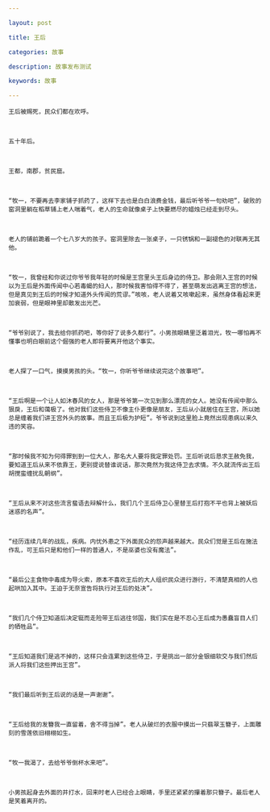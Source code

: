 ```yaml
---

layout: post

title: 王后

categories: 故事

description: 故事发布测试

keywords: 故事

---
```


    王后被赐死，民众们都在欢呼。

    

    五十年后。

    

    王都，南郡，贫民窟。

    

    “牧一，不要再去李家铺子抓药了，这样下去也是白白浪费金钱，最后听爷爷一句劝吧”，破败的窑洞里躺在稻草铺上老人喘着气，老人的生命就像桌子上快要燃尽的蜡烛已经走到尽头。

    

    老人的铺前跪着一个七八岁大的孩子。窑洞里除去一张桌子，一只锈锅和一副褪色的对联再无其他。

    

    “牧一，我曾经和你说过你爷爷我年轻的时候是王宫里头王后身边的侍卫。那会刚入王宫的时候以为王后是外面传闻中心若毒蝎的妇人，那时候我害怕得不得了，甚至萌发出逃离王宫的想法，但是真见到王后的时候才知道外头传闻的荒谬。”咳咳，老人说着又咳嗽起来，虽然身体看起来更加衰弱，但是眼神里却散发出光芒。

    

    “爷爷别说了，我去给你抓药吧，等你好了说多久都行”。小男孩眼睛里泛着泪光，牧一哪怕再不懂事也明白眼前这个倔强的老人即将要离开他这个事实。

    

    老人探了一口气，摸摸男孩的头。“牧一，你听爷爷继续说完这个故事吧”。

    

    “王后啊是一个让人如沐春风的女人，那是爷爷第一次见到那么漂亮的女人。她没有传闻中那么狠戾，王后和蔼极了。他对我们这些侍卫不像主仆更像是朋友，王后从小就居住在王宫，所以她总是缠着我们讲王宫外头的故事。而且王后极为护短”。爷爷说到这里脸上竟然出现患病以来久违的笑容。

    

    “那时候我不知为何得罪到到一位大人，那名大人要将我定罪处罚。王后听说后恳求王赦免我，要知道王后从来不依靠王，更别提说替谁说话，那次竟然为我这侍卫去求情。不久就流传出王后胡搅蛮缠扰乱朝纲”。

    

    “王后从来不对这些流言蜚语去辩解什么，我们几个王后侍卫心里替王后打抱不平也背上被妖后迷惑的名声”。

    

    “经历连续几年的战乱，疾病。内忧外患之下外面民众的怨声越来越大。民众们觉是王后在施法作乱，可王后只是和他们一样的普通人，不是巫婆也没有魔法”。

    

    “最后公主食物中毒成为导火索，原本不喜欢王后的大人组织民众进行游行，不清楚真相的人也起哄加入其中。王迫于无奈宣告将执行对王后的处决”。

    

    “我们几个侍卫知道后决定铤而走险带王后逃往邻国，我们实在是不忍心王后成为愚蠢盲目人们的牺牲品”。

    

    “王后知道我们是逃不掉的，这样只会连累到这些侍卫，于是挑出一部分金银细软交与我们然后派人将我们这些押出王宫”。

    

    “我们最后听到王后说的话是一声谢谢”。

    

    “王后给我的发簪我一直留着，舍不得当掉”。老人从破烂的衣服中摸出一只翡翠玉簪子，上面雕刻的雪莲依旧栩栩如生。

    

    “牧一我渴了，去给爷爷倒杯水来吧”。

    

    小男孩起身去外面的井打水，回来时老人已经合上眼睛，手里还紧紧的攥着那只簪子。最后老人是笑着离开的。
